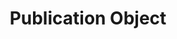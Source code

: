 ---
title: Publication Object
excerpt: Schema description
category: 636284b7e6b02c00a136e873
slug: publication-object
---